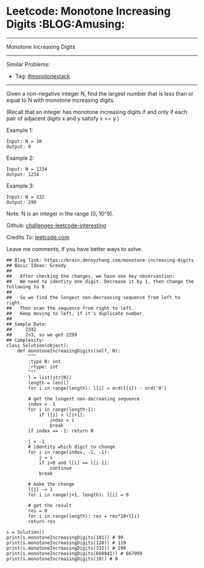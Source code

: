 # Leetcode: Monotone Increasing Digits     :BLOG:Amusing:


---

Monotone Increasing Digits  

---

Similar Problems:  

-   Tag: [#monotonestack](https://brain.dennyzhang.com/tag/monotonestack)

---

Given a non-negative integer N, find the largest number that is less than or equal to N with monotone increasing digits.  

(Recall that an integer has monotone increasing digits if and only if each pair of adjacent digits x and y satisfy x <= y.)  

Example 1:  

    Input: N = 10
    Output: 9

Example 2:  

    Input: N = 1234
    Output: 1234

Example 3:  

    Input: N = 332
    Output: 299

Note: N is an integer in the range [0, 10^9].  

Github: [challenges-leetcode-interesting](https://github.com/DennyZhang/challenges-leetcode-interesting/tree/master/monotone-increasing-digits)  

Credits To: [leetcode.com](https://leetcode.com/problems/monotone-increasing-digits/description/)  

Leave me comments, if you have better ways to solve.  

    ## Blog link: https://brain.dennyzhang.com/monotone-increasing-digits
    ## Basic Ideas: Greedy
    ##
    ##   After checking the changes, we have one key observastion:
    ##   We need to identity one digit. Decrease it by 1, then change the following to 9
    ##
    ##   So we find the longest non-decreasing sequence from left to right.
    ##   Then scan the sequence from right to left. 
    ##   Keep moving to left, if it's duplicate number.
    ##
    ## Sample Data:
    ##     2342
    ##     2<3, so we get 2299
    ## Complexity:
    class Solution(object):
        def monotoneIncreasingDigits(self, N):
            """
            :type N: int
            :rtype: int
            """
            l = list(str(N))
            length = len(l)
            for i in range(length): l[i] = ord(l[i]) - ord('0')
    
            # get the longest non-decreasing sequence
            index = -1
            for i in range(length-1):
                if l[i] > l[i+1]:
                    index = i
                    break
            if index == -1: return N
    
            j = -1
            # identity which digit to change
            for i in range(index, -1, -1):
                j = i
                if i>0 and l[i] == l[i-1]:
                    continue
                break
    
            # make the change
            l[j] -= 1
            for i in range(j+1, length): l[i] = 9
    
            # get the result
            res = 0
            for i in range(length): res = res*10+l[i]
            return res
    
    s = Solution()
    print(s.monotoneIncreasingDigits(101)) # 99
    print(s.monotoneIncreasingDigits(120)) # 119
    print(s.monotoneIncreasingDigits(332)) # 299
    print(s.monotoneIncreasingDigits(668841)) # 667999
    print(s.monotoneIncreasingDigits(10)) # 9